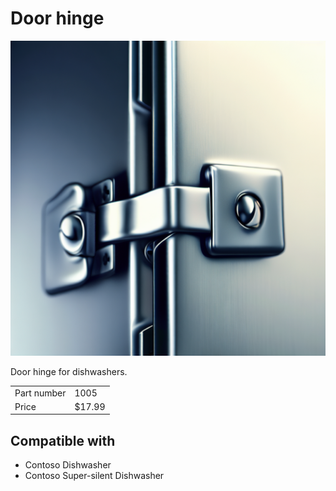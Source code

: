 # Door hinge

![Product photo](images/1005.png)

Door hinge for dishwashers.

| | |
|-|-|
| Part number | 1005 |
| Price | $17.99 |

## Compatible with

- Contoso Dishwasher
- Contoso Super-silent Dishwasher
